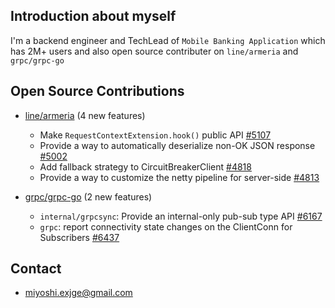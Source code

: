 ## Introduction about myself

I'm a backend engineer and TechLead of `Mobile Banking Application` which has 2M+ users
and also open source contributer on `line/armeria` and `grpc/grpc-go`

## Open Source Contributions
- [line/armeria](https://github.com/line/armeria/pulls?q=is%3Apr+author%3Amy4-dev) (4 new features)
  - Make `RequestContextExtension.hook()` public API [#5107](https://github.com/line/armeria/pull/5107)
  - Provide a way to automatically deserialize non-OK JSON response [#5002](https://github.com/line/armeria/pull/5002)
  - Add fallback strategy to CircuitBreakerClient [#4818](https://github.com/line/armeria/pull/4818)
  - Provide a way to customize the netty pipeline for server-side [#4813](https://github.com/line/armeria/pull/4813)
 
- [grpc/grpc-go](https://github.com/grpc/grpc-go/pulls?q=is%3Apr+author%3Amy4-dev+) (2 new features)
  - `internal/grpcsync`: Provide an internal-only pub-sub type API [#6167](https://github.com/grpc/grpc-go/pull/6167)
  - `grpc`: report connectivity state changes on the ClientConn for Subscribers [#6437](https://github.com/grpc/grpc-go/pull/6437)
 
## Contact
- miyoshi.exjge@gmail.com

<!--
**my4-dev/my4-dev** is a ✨ _special_ ✨ repository because its `README.md` (this file) appears on your GitHub profile.

Here are some ideas to get you started:

- 🔭 I’m currently working on ...
- 🌱 I’m currently learning ...
- 👯 I’m looking to collaborate on ...
- 🤔 I’m looking for help with ...
- 💬 Ask me about ...
- 📫 How to reach me: ...
- 😄 Pronouns: ...
- ⚡ Fun fact: ...
-->
